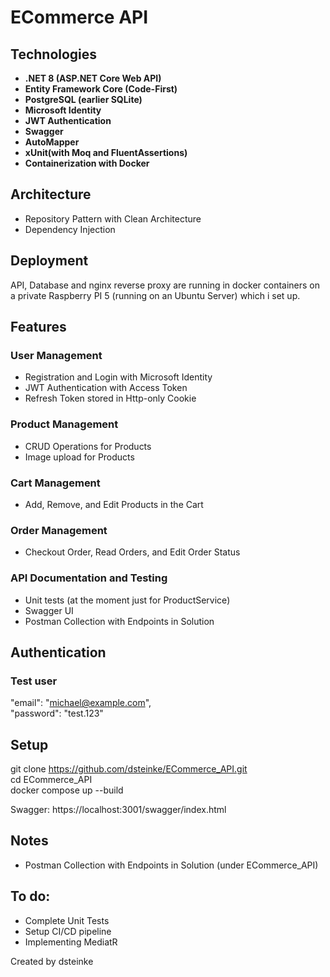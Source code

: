 # ECommerce API

## Technologies
- **.NET 8 (ASP.NET Core Web API)**
- **Entity Framework Core (Code-First)**
- **PostgreSQL (earlier SQLite)**
- **Microsoft Identity**
- **JWT Authentication**
- **Swagger**
- **AutoMapper**
- **xUnit(with Moq and FluentAssertions)**
- **Containerization with Docker**

## Architecture
- Repository Pattern with Clean Architecture
- Dependency Injection

## Deployment
API, Database and nginx reverse proxy are running in docker containers on a private Raspberry PI 5 (running on an Ubuntu Server) which i set up.

## Features

### **User Management**
- Registration and Login with Microsoft Identity
- JWT Authentication with Access Token
- Refresh Token stored in Http-only Cookie

### **Product Management**
- CRUD Operations for Products
- Image upload for Products

### **Cart Management**
- Add, Remove, and Edit Products in the Cart

### **Order Management**
- Checkout Order, Read Orders, and Edit Order Status

### **API Documentation and Testing**
- Unit tests (at the moment just for ProductService)
- Swagger UI
- Postman Collection with Endpoints in Solution

## Authentication
### Test user
"email": "michael@example.com",  
"password": "test.123"  

## Setup
git clone https://github.com/dsteinke/ECommerce_API.git  
cd ECommerce_API  
docker compose up --build  

Swagger: https://localhost:3001/swagger/index.html

## Notes
- Postman Collection with Endpoints in Solution (under ECommerce_API)

## To do:
- Complete Unit Tests
- Setup CI/CD pipeline
- Implementing MediatR

Created by dsteinke
